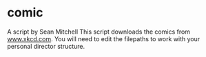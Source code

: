 # comic
A script by Sean Mitchell
This script downloads the comics from www.xkcd.com. You will need to edit the filepaths to work with your personal director structure.
